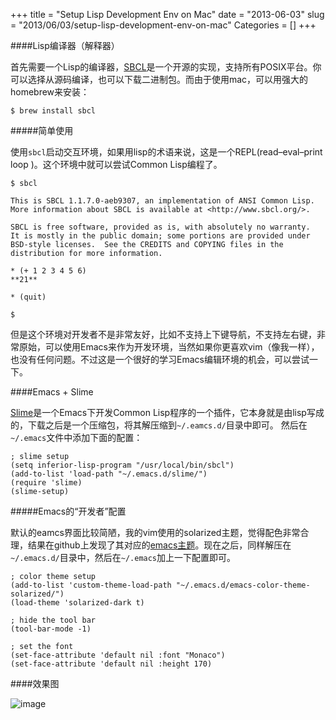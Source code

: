 +++
title = "Setup Lisp Development Env on Mac"
date = "2013-06-03"
slug = "2013/06/03/setup-lisp-development-env-on-mac"
Categories = []
+++

####Lisp编译器（解释器）

首先需要一个Lisp的编译器，[SBCL](http://www.sbcl.org/platform-table.html)是一个开源的实现，支持所有POSIX平台。你可以选择从源码编译，也可以下载二进制包。而由于使用mac，可以用强大的homebrew来安装：

```
$ brew install sbcl
```

#####简单使用

使用`sbcl`启动交互环境，如果用lisp的术语来说，这是一个REPL(read–eval–print loop )。这个环境中就可以尝试Common Lisp编程了。

```
$ sbcl

This is SBCL 1.1.7.0-aeb9307, an implementation of ANSI Common Lisp.
More information about SBCL is available at <http://www.sbcl.org/>.

SBCL is free software, provided as is, with absolutely no warranty.
It is mostly in the public domain; some portions are provided under
BSD-style licenses.  See the CREDITS and COPYING files in the
distribution for more information.

* (+ 1 2 3 4 5 6)
**21**

* (quit)

$
```

但是这个环境对开发者不是非常友好，比如不支持上下键导航，不支持左右键，非常原始，可以使用Emacs来作为开发环境，当然如果你更喜欢vim（像我一样），也没有任何问题。不过这是一个很好的学习Emacs编辑环境的机会，可以尝试一下。

####Emacs + Slime

[Slime](http://common-lisp.net/project/slime/)是一个Emacs下开发Common Lisp程序的一个插件，它本身就是由lisp写成的，下载之后是一个压缩包，将其解压缩到`~/.eamcs.d/`目录中即可。
然后在`~/.emacs`文件中添加下面的配置：

```
; slime setup
(setq inferior-lisp-program "/usr/local/bin/sbcl")
(add-to-list 'load-path "~/.emacs.d/slime/")
(require 'slime)
(slime-setup)
```

#####Emacs的“开发者”配置

默认的eamcs界面比较简陋，我的vim使用的solarized主题，觉得配色非常合理，结果在github上发现了其对应的[emacs主题](https://github.com/sellout/emacs-color-theme-solarized)。现在之后，同样解压在`~/.emacs.d/`目录中，然后在`~/.emacs`加上一下配置即可。

```
; color theme setup 
(add-to-list 'custom-theme-load-path "~/.emacs.d/emacs-color-theme-solarized/")
(load-theme 'solarized-dark t)

; hide the tool bar
(tool-bar-mode -1)

; set the font
(set-face-attribute 'default nil :font "Monaco")
(set-face-attribute 'default nil :height 170)

```

####效果图

![image](http://abruzzi.github.com/images/2013/06/emacs.resized.png)

